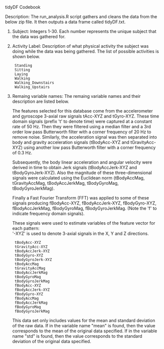 tidyDF Codebook

Description:
	The run_analysis.R script gathers and cleans the data from the below zip file. It then outputs a data frame called tidyDF.txt.
	
1. Subject:
	Integers 1-30. Each number represents the unique subject that the data was gathered for.

2. Activity Label:
	Description of what physical activity the subject was doing while the data was being gathered. The list of possible activities is shown below.
	
		Standing
		Sitting
		Laying
		Walking
		Walking_Downstairs
		Walking_Upstairs

3. Remaing variable names:
	The remaing variable names and their description are listed below.


	The features selected for this database come from the accelerometer and gyroscope 3-axial raw signals tAcc-XYZ 
	and tGyro-XYZ. These time domain signals (prefix 't' to denote time) were captured at a constant rate of 50 Hz. 
	Then they were filtered using a median filter and a 3rd order low pass Butterworth filter with a corner frequency 
	of 20 Hz to remove noise. Similarly, the acceleration signal was then separated into body and gravity acceleration 
	signals (tBodyAcc-XYZ and tGravityAcc-XYZ) using another low pass Butterworth filter with a corner frequency of 
	0.3 Hz. 

	Subsequently, the body linear acceleration and angular velocity were derived in time to obtain Jerk signals 
	(tBodyAccJerk-XYZ and tBodyGyroJerk-XYZ). Also the magnitude of these three-dimensional signals were calculated 
	using the Euclidean norm (tBodyAccMag, tGravityAccMag, tBodyAccJerkMag, tBodyGyroMag, tBodyGyroJerkMag). 
	
	Finally a Fast Fourier Transform (FFT) was applied to some of these signals producing fBodyAcc-XYZ, 
	fBodyAccJerk-XYZ, fBodyGyro-XYZ, fBodyAccJerkMag, fBodyGyroMag, fBodyGyroJerkMag. (Note the 'f' to indicate 
	frequency domain signals). 

	These signals were used to estimate variables of the feature vector for each pattern:  
	'-XYZ' is used to denote 3-axial signals in the X, Y and Z directions.

		tBodyAcc-XYZ
		tGravityAcc-XYZ
		tBodyAccJerk-XYZ
		tBodyGyro-XYZ
		tBodyGyroJerk-XYZ
		tBodyAccMag
		tGravityAccMag
		tBodyAccJerkMag
		tBodyGyroMag
		tBodyGyroJerkMag
		fBodyAcc-XYZ
		fBodyAccJerk-XYZ
		fBodyGyro-XYZ
		fBodyAccMag
		fBodyAccJerkMag
		fBodyGyroMag
		fBodyGyroJerkMag


	This data set only includes values for the mean and standard deviation of the raw data. If in the 
	variable name "mean" is found, then the value corresponds to the mean of the original data specified.
	If in the variable name "std" is found, then the value corresponds to the standard deviation of the 
	original data specified.
